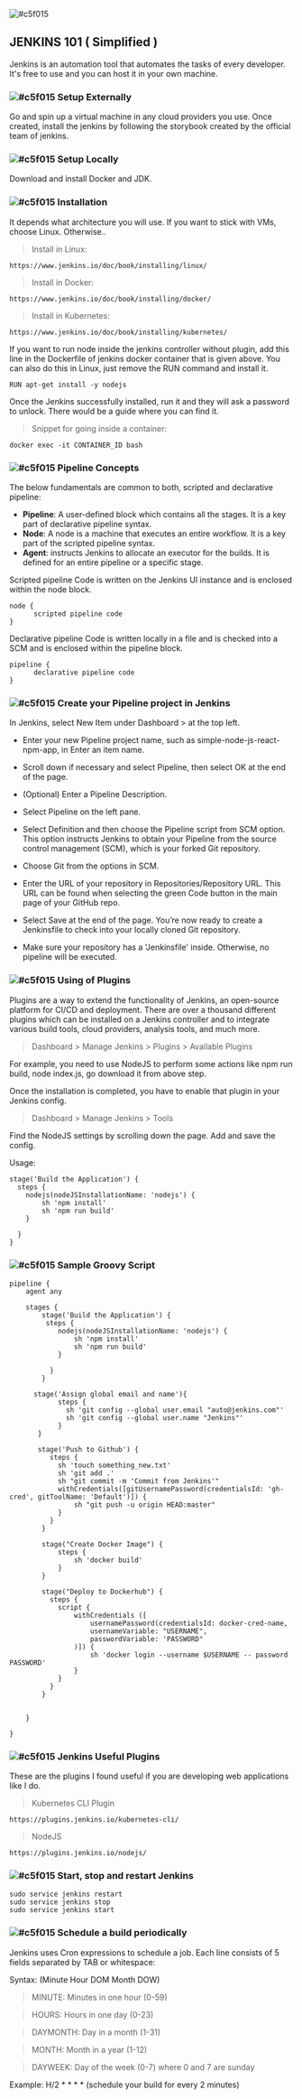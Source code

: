 
![#c5f015](https://www.jenkins.io/images/post-images/2023/01/12/jenkins-newsletter/infrastructure.png) 
## JENKINS 101 ( Simplified )
Jenkins is an automation tool that automates the tasks of every developer. It's free to use and you can host it in your own machine. 

###   ![#c5f015](https://placehold.co/15x15/c5f015/c5f015.png) Setup Externally
Go and spin up a virtual machine in any cloud providers you use. Once created, install the jenkins by following the storybook created by the official team of jenkins.

### ![#c5f015](https://placehold.co/15x15/c5f015/c5f015.png) Setup Locally
Download and install Docker and JDK.

###   ![#c5f015](https://placehold.co/15x15/c5f015/c5f015.png) Installation
It depends what architecture you will use. If you want to stick with VMs, choose Linux. Otherwise..

> Install in Linux:

    https://www.jenkins.io/doc/book/installing/linux/

> Install in Docker:

    https://www.jenkins.io/doc/book/installing/docker/

> Install in Kubernetes:

    https://www.jenkins.io/doc/book/installing/kubernetes/

If you want to run node inside the jenkins controller without plugin, add this line in the Dockerfile of jenkins docker container that is given above. You can also do this in Linux, just remove the RUN command and install it.

    RUN apt-get install -y nodejs

Once the Jenkins successfully installed, run it and they will ask a password to unlock. There would be a guide where you can find it.
> Snippet for going inside a container:

    docker exec -it CONTAINER_ID bash


###   ![#c5f015](https://placehold.co/15x15/c5f015/c5f015.png) Pipeline Concepts
The below fundamentals are common to both, scripted and declarative pipeline:

- **Pipeline**: A user-defined block which contains all the stages. It is a key part of declarative pipeline syntax.
- **Node**: A node is a machine that executes an entire workflow. It is a key part of the scripted pipeline syntax.
- **Agent**: instructs Jenkins to allocate an executor for the builds. It is defined for an entire pipeline or a specific stage.


Scripted pipeline
Code is written on the Jenkins UI instance and is enclosed within the node block.

    node {
          scripted pipeline code
    }


Declarative pipeline
Code is written locally in a file and is checked into a SCM and is enclosed within the pipeline block.

    pipeline {
          declarative pipeline code
    }


###   ![#c5f015](https://placehold.co/15x15/c5f015/c5f015.png)  Create your Pipeline project in Jenkins
In Jenkins, select New Item under Dashboard > at the top left.

 - Enter your new Pipeline project name, such as simple-node-js-react-npm-app, in Enter an item name.

 - Scroll down if necessary and select Pipeline, then select OK at the end of the page.

 - (Optional) Enter a Pipeline Description.

 - Select Pipeline on the left pane.

 - Select Definition and then choose the Pipeline script from SCM option. This option instructs Jenkins to obtain your Pipeline from the source control management (SCM), which is your forked Git repository.

 - Choose Git from the options in SCM.

 - Enter the URL of your repository in Repositories/Repository URL. This URL can be found when selecting the green Code button in the main page of your GitHub repo.

 - Select Save at the end of the page. You’re now ready to create a Jenkinsfile to check into your locally cloned Git repository.

 - Make sure your repository has a 'Jenkinsfile' inside. Otherwise, no pipeline will be executed.


###   ![#c5f015](https://placehold.co/15x15/c5f015/c5f015.png) Using of Plugins
Plugins are a way to extend the functionality of Jenkins, an open-source platform for CI/CD and deployment. There are over a thousand different plugins which can be installed on a Jenkins controller and to integrate various build tools, cloud providers, analysis tools, and much more.
> Dashboard > Manage Jenkins > Plugins > Available Plugins

For example, you need to use NodeJS to perform some actions like npm run build, node index.js, go download it from above step.

Once the installation is completed, you have to enable that plugin in your Jenkins config.
> Dashboard > Manage Jenkins > Tools

Find the NodeJS settings by scrolling down the page. Add and save the config.

Usage:

    stage('Build the Application') {
      steps {
        nodejs(nodeJSInstallationName: 'nodejs') {
            sh 'npm install'
            sh 'npm run build'
        }
    
      }
    }

###   ![#c5f015](https://placehold.co/15x15/c5f015/c5f015.png)  Sample Groovy Script

    pipeline {
        agent any

        stages {
            stage('Build the Application') {
             steps {
                nodejs(nodeJSInstallationName: 'nodejs') {
                    sh 'npm install'
                    sh 'npm run build'
                }
         
              }
            }

          stage('Assign global email and name'){
                steps {
                  sh 'git config --global user.email "auto@jenkins.com"'
                  sh 'git config --global user.name "Jenkins"'
                }
           }
           
           stage('Push to Github') {
              steps {
                sh 'touch something_new.txt'
                sh 'git add .'
                sh "git commit -m 'Commit from Jenkins'"
                withCredentials([gitUsernamePassword(credentialsId: 'gh-cred', gitToolName: 'Default')]) {
                    sh "git push -u origin HEAD:master"
                }
              }
            }

            stage("Create Docker Image") {
                steps {
                    sh 'docker build'
                }
            }

            stage("Deploy to Dockerhub") {
              steps {
                script {
                    withCredentials ([
                        usernamePassword(credentialsId: docker-cred-name,
                        usernameVariable: "USERNAME",
                        passwordVariable: 'PASSWORD"
                    )]) {
                        sh 'docker login --username $USERNAME -- password PASSWORD'
                    } 
                }
              } 
            }
              
            
        }

    }

###   ![#c5f015](https://placehold.co/15x15/c5f015/c5f015.png) Jenkins Useful Plugins
These are the plugins I found useful if you are developing web applications like I do. 

> Kubernetes CLI Plugin

    https://plugins.jenkins.io/kubernetes-cli/

> NodeJS

    https://plugins.jenkins.io/nodejs/


###   ![#c5f015](https://placehold.co/15x15/c5f015/c5f015.png) Start, stop and restart Jenkins
    sudo service jenkins restart
    sudo service jenkins stop
    sudo service jenkins start

###   ![#c5f015](https://placehold.co/15x15/c5f015/c5f015.png) Schedule a build periodically
Jenkins uses Cron expressions to schedule a job. Each line consists of 5 fields separated by TAB or whitespace:

Syntax: (Minute Hour DOM Month DOW)

> MINUTE: Minutes in one hour (0-59)

> HOURS: Hours in one day (0-23)

> DAYMONTH: Day in a month (1-31)

> MONTH: Month in a year (1-12)

> DAYWEEK: Day of the week (0-7) where 0 and 7 are sunday

Example: H/2 * * * * (schedule your build for every 2 minutes)


